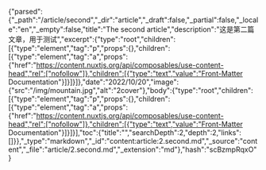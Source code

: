 {"parsed":{"_path":"/article/second","_dir":"article","_draft":false,"_partial":false,"_locale":"en","_empty":false,"title":"The second article","description":"这是第二篇文章，用于测试","excerpt":{"type":"root","children":[{"type":"element","tag":"p","props":{},"children":[{"type":"element","tag":"a","props":{"href":"https://content.nuxtjs.org/api/composables/use-content-head","rel":["nofollow"]},"children":[{"type":"text","value":"Front-Matter Documentation"}]}]}]},"date":"2022/10/20","image":{"src":"/img/mountain.jpg","alt":"2cover"},"body":{"type":"root","children":[{"type":"element","tag":"p","props":{},"children":[{"type":"element","tag":"a","props":{"href":"https://content.nuxtjs.org/api/composables/use-content-head","rel":["nofollow"]},"children":[{"type":"text","value":"Front-Matter Documentation"}]}]}],"toc":{"title":"","searchDepth":2,"depth":2,"links":[]}},"_type":"markdown","_id":"content:article:2.second.md","_source":"content","_file":"article/2.second.md","_extension":"md"},"hash":"scBzmpRqxO"}